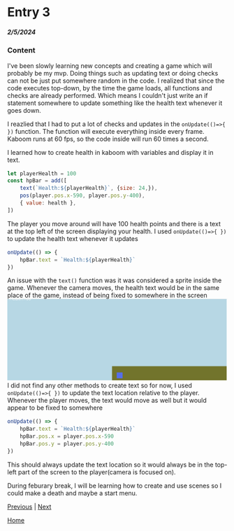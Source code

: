 # Entry 3
##### 2/5/2024

### Content
I've been slowly learning new concepts and creating a game which will probably be my mvp. Doing things such as updating text or doing checks can not be just put somewhere random in the code. I realized that since the code executes top-down, by the time the game loads, all functions and checks are already performed. Which means I couldn't just write an if statement somewhere to update something like the health text whenever it goes down.

I reazlied that I had to put a lot of checks and updates in the `onUpdate(()=>{ })` function. The function will execute everything inside every frame. Kaboom runs at 60 fps, so the code inside will run 60 times a second.

I learned how to create health in kaboom with variables and display it in text.
```js
let playerHealth = 100
const hpBar = add([
    text(`Health:${playerHealth}`, {size: 24,}),
    pos(player.pos.x-590, player.pos.y-400),
    { value: health },
])
```
The player you move around will have 100 health points and there is a text at the top left of the screen displaying your health. I used `onUpdate(()=>{ })` to update the health text whenever it updates
```js
onUpdate(() => {
    hpBar.text = `Health:${playerHealth}`
})
```
An issue with the `text()` function was it was considered a sprite inside the game. Whenever the camera moves, the health text would be in the same place of the game, instead of being fixed to somewhere in the screen
![image](../ss/health.png)
I did not find any other methods to create text so for now, I used `onUpdate(()=>{ })` to update the text location relative to the player. Whenever the player moves, the text would move as well but it would appear to be fixed to somewhere
```js
onUpdate(() => {
    hpBar.text = `Health:${playerHealth}`
    hpBar.pos.x = player.pos.x-590
    hpBar.pos.y = player.pos.y-400
})
```
This should always update the text location so it would always be in the top-left part of the screen to the player(camera is focused on).

During feburary break, I will be learning how to create and use scenes so I could make a death and maybe a start menu.



[Previous](entry02.md) | [Next](entry04.md)

[Home](../README.md)